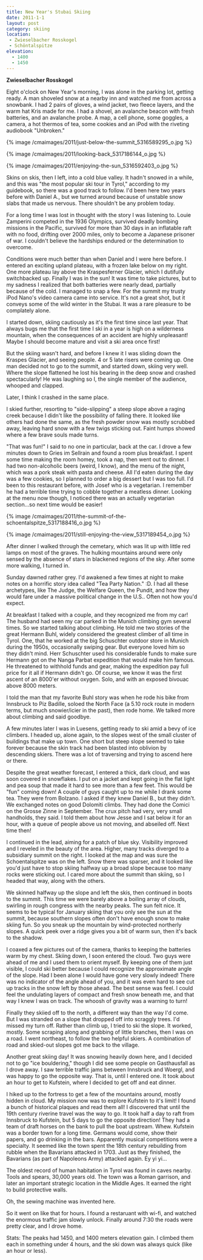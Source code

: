 ```yaml
---
title: New Year's Stubai Skiing
date: 2011-1-1
layout: post
category: skiing
location:
 - Zwieselbacher Rosskogel
 - Schöntalspitze
elevation:
  - 1400
  - 1450
---
```


**Zwieselbacher Rosskogel**
  
  
Eight o'clock on New Year's morning, I was alone in the parking lot, getting
ready. A man shoveled snow at a nearby inn and watched me from across a
snowbank. I had 2 pairs of gloves, a wind jacket, two fleece layers, and
the warm hat Kris made for me. I had a shovel, an avalanche beacon with
fresh batteries, and an avalanche probe. A map, a cell phone, some goggles,
a camera, a hot thermos of tea, some cookies and an iPod with the riveting
audiobook "Unbroken."
  
  
{% image /cmaimages/2011/just-below-the-summit_5316589295_o.jpg %}
  
{% image /cmaimages/2011/looking-back_5317186144_o.jpg %}
  
{% image /cmaimages/2011/enjoying-the-sun_5316592403_o.jpg %}
  
  
Skins on skis, then I left, into a cold blue valley. It hadn't snowed
in a while, and this was "the most popular ski tour in Tyrol," according
to my guidebook, so there was a good track to follow. I'd been here two
years before with Daniel A., but we turned around because of unstable snow
slabs that made us nervous. There shouldn't be any problem today.
  
  
For a long time I was lost in thought with the story I was listening to.
Louie Zamperini competed in the 1936 Olympics, survived deadly bombing
missions in the Pacific, survived for more than 30 days in an inflatable
raft with no food, drifting over 2000 miles, only to become a Japanese
prisoner of war. I couldn't believe the hardships endured or the determination
to overcome.
  
  
Conditions were much better than when Daniel and I were here before. I
entered an exciting upland plateau, with a frozen lake below on my right.
One more plateau lay above the Kraspesferner Glacier, which I dutifully
switchbacked up. Finally I was in the sun! It was time to take pictures,
but to my sadness I realized that both batteries were nearly dead, partially
because of the cold. I managed to snap a few. For the summit my trusty
iPod Nano's video camera came into service. It's not a great shot, but
it conveys some of the wild winter in the Stubai. It was a rare pleasure
to be complately alone.
  
  
I started down, skiing cautiously as it's the first time since last year.
That always bugs me that the first time I ski in a year is high on a wilderness
mountain, when the consequences of an accident are highly unpleasant! Maybe
I should become mature and visit a ski area once first!
  
  
But the skiing wasn't hard, and before I knew it I was sliding down the
Kraspes Glacier, and seeing people. 4 or 5 late risers were coming up.
One man decided not to go to the summit, and started down, skiing very
well. Where the slope flattened he lost his bearing in the deep snow and
crashed spectacularly! He was laughing so I, the single member of the audience,
whooped and clapped.
  
  
Later, I think I crashed in the same place.
  
  
I skied further, resorting to "side-slipping" a steep slope above a raging
creek because I didn't like the possibility of falling there. It looked
like others had done the same, as the fresh powder snow was mostly scrubbed
away, leaving hard snow with a few twigs sticking out. Faint humps showed
where a few brave souls made turns.
  
  
"That was fun!" I said to no one in particular, back at the car. I drove
a few minutes down to Gries im Sellrain and found a room plus breakfast.
I spent some time making the room homey, took a nap, then went out to dinner.
I had two non-alcoholic beers (weird, I know), and the menu of the night,
which was a pork steak with pasta and cheese. All I'd eaten during the
day was a few cookies, so I planned to order a big dessert but I was too
full. I'd been to this restaurant before, with Josef who is a vegetarian.
I remember he had a terrible time trying to cobble together a meatless
dinner. Looking at the menu now though, I noticed there was an actually
vegetarian section...so next time would be easier!
  
  
{% image /cmaimages/2011/the-summit-of-the-schoentalspitze_5317188416_o.jpg %}
  
{% image /cmaimages/2011/still-enjoying-the-view_5317189454_o.jpg %}
  
  
After dinner I walked through the cemetary, which was lit up with little
red lamps on most of the graves. The hulking mountains around were only
sensed by the absence of stars in blackened regions of the sky. After some
more walking, I turned in.
  
  
Sunday dawned rather grey. I'd awakened a few times at night to make notes
on a horrific story idea called "Tea Party Nation." :D. I had all these
archetypes, like The Judge, the Welfare Queen, the Pundit, and how they
would fare under a massive political change in the U.S.. Often not how
you'd expect.
  
  
At breakfast I talked with a couple, and they recognized me from my car!
The husband had seen my car parked in the Munich climbing gym several times.
So we started talking about climbing. He told me two stories of the great
Hermann Buhl, widely considered the greatest climber of all time in Tyrol.
One, that he worked at the big Schuschter outdoor store in Munich during
the 1950s, occasionally swiping gear. But everyone loved him so they didn't
mind. Herr Schuschter used his considerable funds to make sure Hermann
got on the Nanga Parbat expedition that would make him famous. He threatened
to withhold funds and gear, making the expedition pay full price for it
all if Hermann didn't go. Of course, we know it was the first ascent of
an 8000'er without oxygen. Solo, and with an exposed bivouac above 8000
meters.
  
  
I told the man that my favorite Buhl story was when he rode his bike from
Innsbruck to Piz Badille, soloed the North Face (a 5.10 rock route in modern
terms, but much snowier/icier in the past), then rode home. We talked more
about climbing and said goodbye.
  
  
A few minutes later I was in Luesens, getting ready to ski amid a bevy
of ice climbers. I headed up, alone again, to the slopes west of the small
cluster of buildings that make up town. One short but steep slope seemed
to take forever because the skin track had been blasted into oblivion by
descending skiers. There was a lot of traversing and trying to ascend here
or there.
  
  
Despite the great weather forecast, I entered a thick, dark cloud, and
was soon covered in snowflakes. I put on a jacket and kept going in the
flat light and pea soup that made it hard to see more than a few feet.
This would be "fun" coming down! A couple of guys caught up to me while
I drank some tea. They were from Bolzano. I asked if they knew Daniel B.,
but they didn't. We exchanged notes on good Dolomiti climbs. They had done
the Comici on the Grosse Zinne in September. The crux pitch had very, very
small handholds, they said. I told them about how Jesse and I sat below
it for an hour, with a queue of people above us not moving, and abseiled
off. Next time then!
  
  
I continued in the lead, aiming for a patch of blue sky. Visibility improved
and I reveled in the beauty of the area. Higher, many tracks diverged to
a subsidiary summit on the right. I looked at the map and was sure the
Schoentalspitze was on the left. Snow there was sparser, and it looked
like you'd just have to stop skiing halfway up a broad slope because too
many rocks were sticking out. I cared more about the summit than skiing,
so I headed that way, along with the others.
  
  
We skinned halfway up the slope and left the skis, then continued in boots
to the summit. This time we were barely above a boiling array of clouds,
swirling in rough congress with the nearby peaks. The sun felt nice. It
seems to be typical for January skiing that you only see the sun at the
summit, because southern slopes often don't have enough snow to make skiing
fun. So you sneak up the mountain by wind-protected northerly slopes. A
quick peek over a ridge gives you a bit of warm sun, then it's back to
the shadow.
  
  
I coaxed a few pictures out of the camera, thanks to keeping the batteries
warm by my chest. Skiing down, I soon entered the cloud. Two guys were
ahead of me and I used them to orient myself. By keeping one of them just
visible, I could ski better because I could recognize the approximate angle
of the slope. Had I been alone I would have gone very slowly indeed! There
was no indicator of the angle ahead of you, and it was even hard to see
cut up tracks in the snow left by those ahead. The best sense was feel.
I could feel the undulating layers of compact and fresh snow beneath me,
and that way I knew I was on track. The whoosh of gravity was a warning
to turn!
  
  
Finally they skiied off to the north, a different way than the way I'd
come. But I was stranded on a slope that dropped off into scraggly trees.
I'd missed my turn off. Rather than climb up, I tried to ski the slope.
It worked, mostly. Some scraping along and grabbing of little branches,
then I was on a road. I went northeast, to follow the two helpful skiers.
A combination of road and skied-out slopes got me back to the village.
  
  
Another great skiing day! It was snowing heavily down here, and I decided
not to go "ice bouldering," though I did see some people on Gasthausfall
as I drove away. I saw terrible traffic jams between Innsbruck and Woergl,
and was happy to go the opposite way. That is, until I entered one. It
took about an hour to get to Kufstein, where I decided to get off and eat
dinner.
  
  
I hiked up to the fortress to get a few of the mountains around, mostly
hidden in cloud. My mission now was to explore Kufstein to it's limit!
I found a bunch of historical plaques and read them all! I discovered that
until the 19th century riverine travel was the way to go. It took half
a day to raft from Innsbruck to Kufstein, but 5 days to go the opposite
direction! They had a team of draft horses on the bank to pull the boat
upstream. Whew. Kufstein was a border town for a long time. Germans would
come, show their papers, and go drinking in the bars. Apparently musical
competitions were a specialty. It seemed like the town spent the 18th century
rebuilding from rubble when the Bavarians attacked in 1703\. Just as they
finished, the Bavarians (as part of Napoleons Army) attacked again. Ey
yi yi...
  
  
The oldest record of human habitation in Tyrol was found in caves nearby.
Tools and spears, 30,000 years old. The town was a Roman garrison, and
later an important strategic location in the Middle Ages. It earned the
right to build protective walls.
  
  
Oh, the sewing machine was invented here.
  
  
So it went on like that for hours. I found a restaruant with wi-fi, and
watched the enormous traffic jam slowly unlock. Finally around 7:30 the
roads were pretty clear, and I drove home.
  
  
Stats: The peaks had 1450, and 1400 meters elevation gain. I climbed them
each in something under 4 hours, and the ski down was always quick (like
an hour or less).
